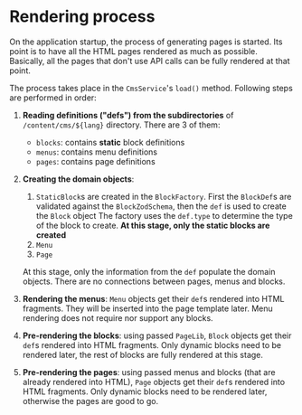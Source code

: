 # Rendering process

On the application startup, the process of generating pages is started. Its point is to have all the HTML pages rendered as much as possible. Basically, all the pages that don't use API calls can be fully rendered at that point.

The process takes place in the `CmsService`'s `load()` method. Following steps are performed in order:

1. **Reading definitions ("defs") from the subdirectories** of `/content/cms/${lang}` directory. There are 3 of them:
    - `blocks`: contains **static** block definitions
    - `menus`: contains menu definitions
    - `pages`: contains page definitions
2. **Creating the domain objects**: 
   1. `StaticBlock`s are created in the `BlockFactory`. First the `BlockDef`s are validated against the `BlockZodSchema`, then the `def` is used to create the `Block` object The factory uses the `def.type` to determine the type of the block to create. **At this stage, only the static blocks are created**
   2. `Menu`
   3. `Page` 
    
   At this stage, only the information from the `def` populate the domain objects. There are no connections between pages, menus and blocks.

3. **Rendering the menus**: `Menu` objects get their `def`s rendered into HTML fragments. They will be inserted into the page template later. Menu rendering does not require nor support any blocks.

4. **Pre-rendering the blocks**: using passed `PageLib`, `Block` objects get their `def`s rendered into HTML fragments. Only dynamic blocks need to be rendered later, the rest of blocks are fully rendered at this stage.

5. **Pre-rendering the pages**: using passed menus and blocks (that are already rendered into HTML), `Page` objects get their `def`s rendered into HTML fragments. Only dynamic blocks need to be rendered later, otherwise the pages are good to go.